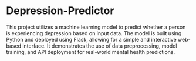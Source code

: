 # Depression-Predictor
This project utilizes a machine learning model to predict whether a person is experiencing depression based on input data. The model is built using Python and deployed using Flask, allowing for a simple and interactive web-based interface. It demonstrates the use of data preprocessing, model training, and API deployment for real-world mental health predictions.
